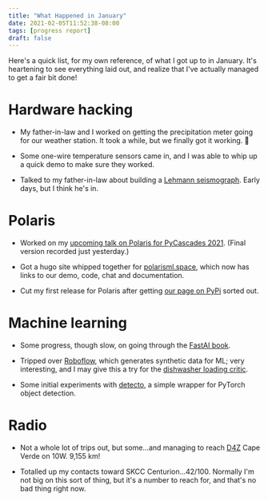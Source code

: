```yaml
---
title: "What Happened in January"
date: 2021-02-05T11:52:38-08:00
tags: [progress report]
draft: false
---
```


Here's a quick list, for my own reference, of what I got up to in
January.  It's heartening to see everything laid out, and realize that
I've actually managed to get a fair bit done!

# Hardware hacking

* My father-in-law and I worked on getting the precipitation meter
  going for our weather station.  It took a while, but we finally
  got it working. 🎉

* Some one-wire temperature sensors came in, and I was able to whip up
  a quick demo to make sure they worked.

* Talked to my father-in-law about building a [Lehmann
  seismograph][6].  Early days, but I think he's in.

# Polaris

* Worked on my [upcoming talk on Polaris for PyCascades 2021][1].
  (Final version recorded just yesterday.)

* Got a hugo site whipped together for [polarisml.space][2], which now
  has links to our demo, code, chat and documentation.

* Cut my first release for Polaris after getting [our page on PyPi][3]
  sorted out.

# Machine learning

* Some progress, though slow, on going through the [FastAI book][0].

* Tripped over [Roboflow][4], which generates synthetic data for ML;
  very interesting, and I may give this a try for the [dishwasher
  loading critic][5].

* Some initial experiments with [detecto][7], a simple wrapper for
  PyTorch object detection.

# Radio

* Not a whole lot of trips out, but some...and managing to reach [D4Z][8] Cape
  Verde on 10W.  9,155 km!

* Totalled up my contacts toward SKCC Centurion...42/100.  Normally
  I'm not big on this sort of thing, but it's a number to reach for,
  and that's no bad thing right now.

[0]: https://book.fast.ai/
[1]: https://2021.pycascades.com/program/talks/polaris-open-source-machine-learning-for-spacecraft-operations/
[2]: https://polarisml.space
[3]: https://pypi.org/project/polaris-ml/
[4]: https://roboflow.com
[5]: https://gitlab.com/saintaardvark/dishwasher_loading_critic
[6]: https://amateurgeophysics.wordpress.com/seismology/lehman-seismograph/
[7]: https://github.com/alankbi/detecto
[8]: http://d4c.cc/
